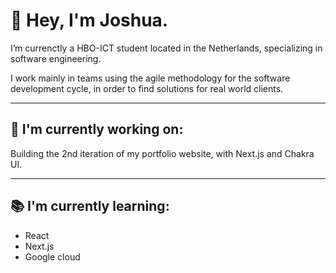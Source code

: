 <!-- ![banner](https://github.com/josh0x/josh-hz.github.io/blob/master/img/DJI_0104.jpeg) -->

# 👋 Hey, I'm Joshua.

I’m currenctly a HBO-ICT student located in the Netherlands, specializing in software engineering. 

I work mainly in teams using the agile methodology for the software development cycle, in order to find solutions for real world clients.

--- 

## 🚀 I'm currently working on: 

Building the 2nd iteration of my portfolio website, with Next.js and Chakra UI. 

--- 

## 📚 I'm currently learning: 

- React
- Next.js
- Google cloud
